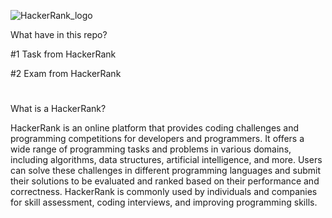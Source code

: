 ![HackerRank_logo](https://github.com/Bigbosa/HackerRank/assets/122636579/e3b152ef-6271-408a-aaf1-f2fc6276b439)

What have in this repo?

#1 Task from HackerRank

#2 Exam from HackerRank
#
What is a HackerRank?


HackerRank is an online platform that provides coding challenges and programming competitions for developers and programmers. It offers a wide range of programming tasks and problems in various domains, including algorithms, data structures, artificial intelligence, and more. Users can solve these challenges in different programming languages and submit their solutions to be evaluated and ranked based on their performance and correctness. HackerRank is commonly used by individuals and companies for skill assessment, coding interviews, and improving programming skills.



